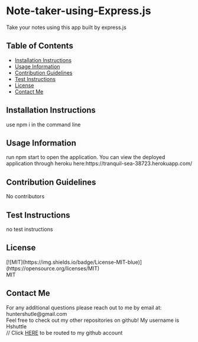 # Note-taker-using-Express.js
Take your notes using this app built by express.js

## Table of Contents

  <ul>
  <li><a href="#install">Installation Instructions</a></li>
  <li><a href="#usage">Usage Information</a></li>
  <li><a href="#contribution">Contribution Guidelines</a></li>
  <li><a href="#test-instr">Test Instructions</a></li>
  <li><a href='#license'>License</a></li>
  <li><a href="#contactme">Contact Me</a></li>
  </ul>
  <h2 id="#install">Installation Instructions</h2>
  use npm i in the command line
  <h2 id="usage">Usage Information</h2>
  run npm start to open the application.  You can view the deployed application through heroku here:https://tranquil-sea-38723.herokuapp.com/
  
  <h2 id="contribution">Contribution Guidelines</h2>
  No contributors
  <h2 id="test-instr">Test Instructions</h2>
  no test instructions
  <h2 id="license">License</h2>
  [![MIT](https://img.shields.io/badge/License-MIT-blue)](https://opensource.org/licenses/MIT)</br>
  MIT
  <h2 id="contactme">Contact Me</h2>
  For any additional questions please reach out to me by email at: huntershutle@gmail.com</br>
  Feel free to check out my other repositories on github! My username is Hshuttle</br>
  // Click <a href="https://github.com/Hshuttle">HERE</a> to be routed to my github account
